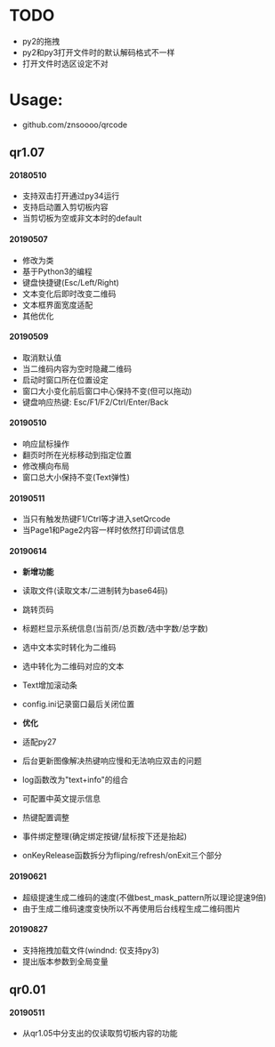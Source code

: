 # TODO
- py2的拖拽
- py2和py3打开文件时的默认解码格式不一样
- 打开文件时选区设定不对


# Usage:
- github.com/znsoooo/qrcode


## qr1.07

#### 20180510
- 支持双击打开通过py34运行
- 支持启动置入剪切板内容
- 当剪切板为空或非文本时的default

#### 20190507
- 修改为类
- 基于Python3的编程
- 键盘快捷键(Esc/Left/Right)
- 文本变化后即时改变二维码
- 文本框界面宽度适配
- 其他优化
 
#### 20190509
- 取消默认值
- 当二维码内容为空时隐藏二维码
- 启动时窗口所在位置设定
- 窗口大小变化前后窗口中心保持不变(但可以拖动)
- 键盘响应热键: Esc/F1/F2/Ctrl/Enter/Back

#### 20190510
- 响应鼠标操作
- 翻页时所在光标移动到指定位置
- 修改横向布局
- 窗口总大小保持不变(Text弹性)

#### 20190511
- 当只有触发热键F1/Ctrl等才进入setQrcode
- 当Page1和Page2内容一样时依然打印调试信息

#### 20190614

- __新增功能__
- 读取文件(读取文本/二进制转为base64码)
- 跳转页码
- 标题栏显示系统信息(当前页/总页数/选中字数/总字数)
- 选中文本实时转化为二维码
- 选中转化为二维码对应的文本
- Text增加滚动条
- config.ini记录窗口最后关闭位置

- __优化__
- 适配py27
- 后台更新图像解决热键响应慢和无法响应双击的问题
- log函数改为"text+info"的组合
- 可配置中英文提示信息
- 热键配置调整
- 事件绑定整理(确定绑定按键/鼠标按下还是抬起)
- onKeyRelease函数拆分为fliping/refresh/onExit三个部分

#### 20190621
- 超级提速生成二维码的速度(不做best_mask_pattern所以理论提速9倍)
- 由于生成二维码速度变快所以不再使用后台线程生成二维码图片

#### 20190827
- 支持拖拽加载文件(windnd: 仅支持py3)
- 提出版本参数到全局变量


## qr0.01

#### 20190511
- 从qr1.05中分支出的仅读取剪切板内容的功能
